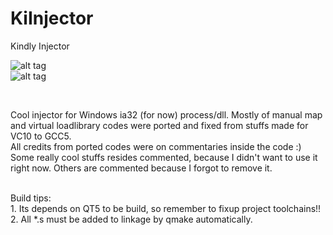 # KiInjector
Kindly Injector

![alt tag](http://i.imgur.com/a4UjzNK.jpg)
<br />
![alt tag](http://i.imgur.com/GT1mJm4.jpg)

<br />

Cool injector for Windows ia32 (for now) process/dll. Mostly of manual map and virtual loadlibrary codes were ported and fixed from stuffs made for VC10 to GCC5. <br />
All credits from ported codes were on commentaries inside the code :)<br />
Some really cool stuffs resides commented, because I didn't want to use it right now. Others are commented because I forgot to remove it. 

<br />
Build tips:<br />
1. Its depends on QT5 to be build, so remember to fixup project toolchains!!  
2. All *.s must be added to linkage by qmake automatically.
